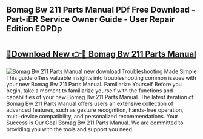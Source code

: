 ## Bomag Bw 211 Parts Manual PDf Free Download - Part-iER Service Owner Guide - User Repair Edition EOPDp

# <h2><a href="http://bc48272.oget.top/?id=Bomag+Bw+211+Parts+Manual">🔗Download New 👉🔴 Bomag Bw 211 Parts Manual</a></h2>

[![Bomag Bw 211 Parts Manual new download](https://i.imgur.com/5g1atiW.png)](http://bc48272.oget.top/?id=Bomag+Bw+211+Parts+Manual)
Troubleshooting Made Simple This guide offers valuable insights into troubleshooting common issues with your new Bomag Bw 211 Parts Manual. Familiarize Yourself Before you begin, take a moment to familiarize yourself with the functions and capabilities of your new Bomag Bw 211 Parts Manual. The latest iteration of Bomag Bw 211 Parts Manual offers users an extensive collection of advanced features, such as gesture recognition, hands-free operation, multi-device compatibility, and personalized recommendations. Your Success is Our Goal Bomag Bw 211 Parts Manual. We are committed to providing you with the tools and support you need.
